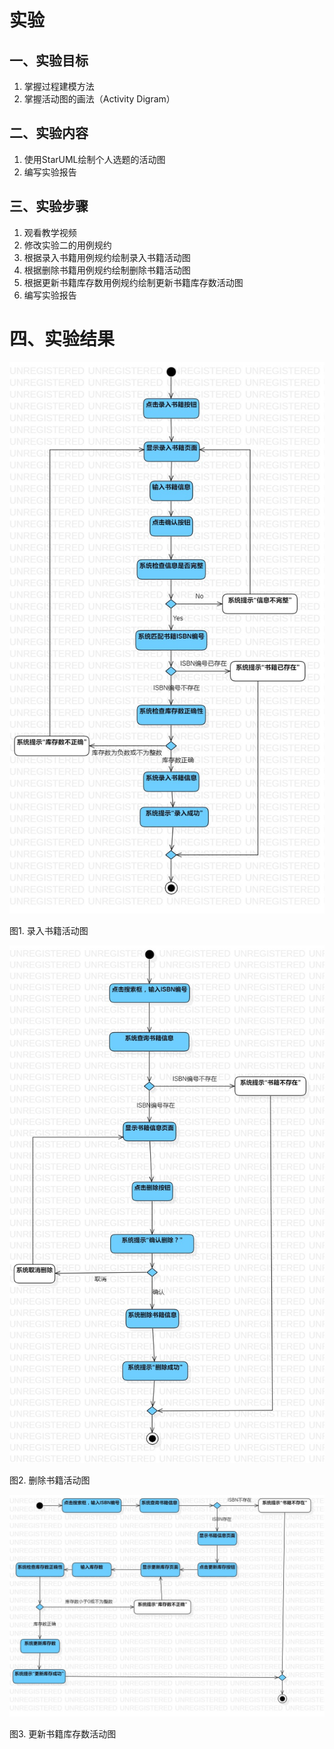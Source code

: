 # 实验

## 一、实验目标
1. 掌握过程建模方法
2. 掌握活动图的画法（Activity Digram）

## 二、实验内容
1. 使用StarUML绘制个人选题的活动图
2. 编写实验报告

## 三、实验步骤
1. 观看教学视频
2. 修改实验二的用例规约
3. 根据录入书籍用例规约绘制录入书籍活动图
4. 根据删除书籍用例规约绘制删除书籍活动图
5. 根据更新书籍库存数用例规约绘制更新书籍库存数活动图
6. 编写实验报告


# 四、实验结果
![录入书籍活动图](./lab3_ActivityDiagram1.jpg)

图1. 录入书籍活动图

![删除书籍活动图](./lab3_ActivityDiagram2.jpg)

图2. 删除书籍活动图

![更新书籍库存数活动图](./lab3_ActivityDiagram3.jpg)

图3. 更新书籍库存数活动图